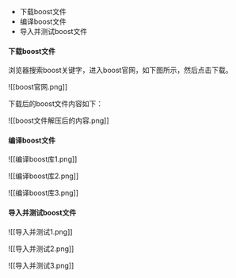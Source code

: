 - 下载boost文件
- 编译boost文件
- 导入并测试boost文件


#### 下载boost文件

浏览器搜索boost关键字，进入boost官网，如下图所示，然后点击下载。

![[boost官网.png]]

下载后的boost文件内容如下：

![[boost文件解压后的内容.png]]

#### 编译boost文件

![[编译boost库1.png]]

![[编译boost库2.png]]

![[编译boost库3.png]]
#### 导入并测试boost文件

![[导入并测试1.png]]

![[导入并测试2.png]]


![[导入并测试3.png]]